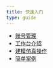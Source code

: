 ```yaml
---
title: 快速入门
type: guide
---
```


* [账号管理](/guide/User1.html)
* [工作台介绍](/guide/User2.html)
* [建模仿真操作](/guide/User3.html)
* [简单案例](/guide/User4.html)